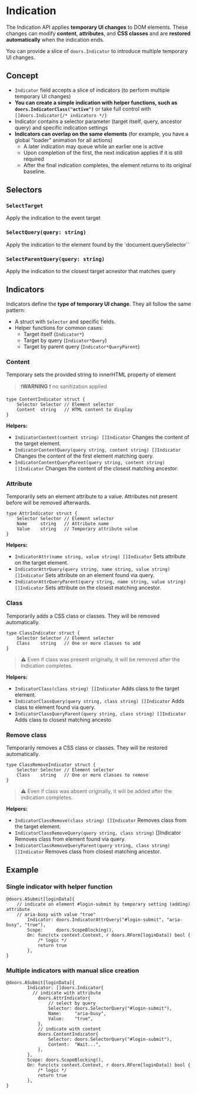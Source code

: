 # Indication

The Indication API applies **temporary UI changes** to DOM elements. These changes can modify **content**, **attributes**, and **CSS classes** and are **restored automatically** when the indication ends. 

You can provide a slice of `doors.Indicator` to introduce multiple temporary UI changes.

## Concept

* `Indicator` field accepts a slice of indicators (to perform multiple temporary UI changes) 
* **You can create a simple indication with helper functions, such as `doors.IndicatorClass("active")`** or take full control with `[]doors.Indicator{/* indicators */}`
* Indicator contains a selector parameter (target itself, query, ancestor query) and specific indication settings
* **Indicators can overlap on the same elements** (for example, you have a global "loader" animation  for all actions) 
  * A later indication may queue while an earlier one is active
  * Upon completion of the first, the next indication applies if it is still required
  * After the final indication completes, the element returns to its original baseline.


## Selectors

### `SelectTarget`

Apply the indication to the event target

### `SelectQuery(query: string)`

Apply the indication to the element found by the `document.querySelector``

### `SelectParentQuery(query: string)`

Apply the indication to the closest target acnestor that matches query

## Indicators

Indicators define the **type of temporary UI change**. They all follow the same pattern:

- A struct with `Selector` and specific fields.
- Helper functions for common cases:
  - Target itself (`Indicator*`)
  - Target by query (`Indicator*Query`)
  - Target by parent query (`Indicator*QueryParent`)

### Content 

Temporary sets the provided string to innerHTML property of element

> ❗**WARNING** ❗ no sanitization applied

```templ
type ContentIndicator struct {
	Selector Selector // Element selector
	Content  string   // HTML content to display
}
```

**Helpers:**

* `IndicatorContent(content string) []Indicator`
   Changes the content of the target element.
* `IndicatorContentQuery(query string, content string) []Indicator`
   Changes the content of the first element matching query.
* `IndicatorContentQueryParent(query string, content string) []Indicator`
   Changes the content of the closest matching ancestor.

### Attribute

Temporarily sets an element attribute to a value. Attributes not present before will be removed afterwards.

```templ
type AttrIndicator struct {
	Selector Selector // Element selector
	Name     string   // Attribute name
	Value    string   // Temporary attribute value
}
```

**Helpers:**

- `IndicatorAttr(name string, value string) []Indicator`
   Sets attribute on the target element.
- `IndicatorAttrQuery(query string, name string, value string) []Indicator`
   Sets attribute on an element found via query.
- `IndicatorAttrQueryParent(query string, name string, value string) []Indicator`
   Sets attribute on the closest matching ancestor.

### Class

Temporarily adds a CSS class or classes. They will be removed automatically.

```templ
type ClassIndicator struct {
	Selector Selector // Element selector
	Class    string   // One or more classes to add
}
```

> ⚠️ Even if class was present originally, it will be removed after the indication completes.

**Helpers:**

- `IndicatorClass(class string) []Indicator`
   Adds class to the target element.
- `IndicatorClassQuery(query string, class string) []Indicator`
   Adds class to element found via query.
- `IndicatorClassQueryParent(query string, class string) []Indicator`
   Adds class to closest matching ancesto

### Remove class

Temporarily removes a CSS class or classes. They will be restored automatically.

```templ
type ClassRemoveIndicator struct {
	Selector Selector // Element selector
	Class    string   // One or more classes to remove
}
```

> ⚠️ Even if class was absent originally, it will be added after the indication completes.

**Helpers:**

- `IndicatorClassRemove(class string) []Indicator`
   Removes class from the target element.
- `IndicatorClassRemoveQuery(query string, class string)` []Indicator
   Removes class from element found via query.
- `IndicatorClassRemoveQueryParent(query string, class string) []Indicator`
   Removes class from closest matching ancestor.

## Example

### Single indicator with helper function

```templ
@doors.ASubmit[loginData]{
    // indicate on element #login-submit by temporary setting (adding) attribute 
    // aria-busy with value "true"
		Indicator: doors.IndicatorAttrQuery("#login-submit", "aria-busy", "true"),
		Scope:     doors.ScopeBlocking(),
		On: func(ctx context.Context, r doors.RForm[loginData]) bool {
			/* logic */
			return true
		},
}
```

### Multiple indicators with manual slice creation

```templ
@doors.ASubmit[loginData]{
		Indicator: []doors.Indicator{
		  // indicate with attribute
			doors.AttrIndicator{
				// select by query
				Selector: doors.SelectorQuery("#login-submit"),
				Name:     "aria-busy",
				Value:    "true",
			},
			// indicate with content
			doors.ContentIndicator{
				Selector: doors.SelectorQuery("#login-submit"),
				Content:  "Wait...",
			},
		},
		Scope: doors.ScopeBlocking(),
		On: func(ctx context.Context, r doors.RForm[loginData]) bool {
			/* logic */
			return true
		},
}
```



